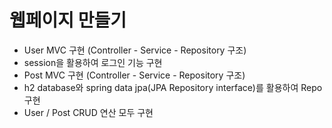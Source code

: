 # 웹페이지 만들기
- User MVC 구현 (Controller - Service - Repository 구조)
- session을 활용하여 로그인 기능 구현
- Post MVC 구현 (Controller - Service - Repository 구조)
- h2 database와 spring data jpa(JPA Repository interface)를 활용하여 Repo 구현
- User / Post CRUD 연산 모두 구현